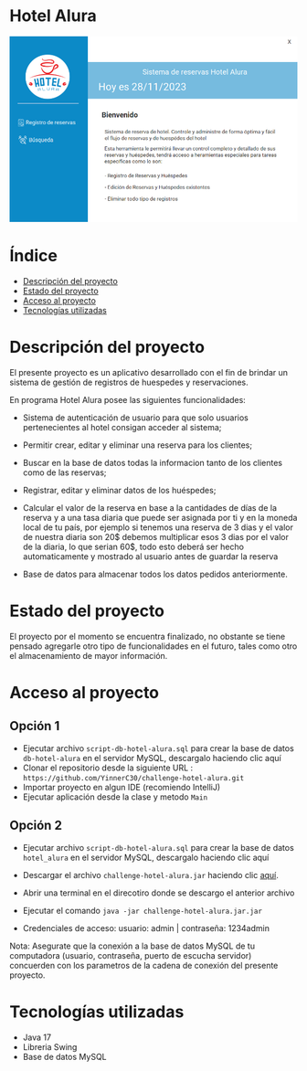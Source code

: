 # Hotel Alura

![portada hotel alura](assets/imagenes-readme/portada-hotel-alura.png)

# Índice

- [Descripción del proyecto](#Descripción-del-proyecto)
- [Estado del proyecto](#Estado-del-proyecto)
- [Acceso al proyecto](#Acceso-al-proyecto)
- [Tecnologías utilizadas](#Tecnologías-utilizadas)

# Descripción del proyecto

El presente proyecto es un aplicativo desarrollado con el fin de brindar un sistema de gestión de registros de huespedes y reservaciones.

En programa Hotel Alura posee las siguientes funcionalidades:

- Sistema de autenticación de usuario para que solo usuarios pertenecientes al hotel consigan acceder al sistema;

- Permitir crear, editar y eliminar una reserva para los clientes;

- Buscar en la base de datos todas la informacion tanto de los clientes como de las reservas;

- Registrar, editar y eliminar datos de los huéspedes;

- Calcular el valor de la reserva en base a la cantidades de días de la reserva y a una tasa diaria que puede ser asignada por ti y en la moneda local de tu país, por ejemplo si tenemos una reserva de 3 dias
  y el valor de nuestra diaria son 20$ debemos multiplicar esos 3 dias por el valor de la diaria, lo que serian 60$, todo esto deberá ser hecho automaticamente y mostrado al usuario antes de guardar la reserva

- Base de datos para almacenar todos los datos pedidos anteriormente.


# Estado del proyecto

El proyecto por el momento se encuentra finalizado, no obstante se tiene pensado agregarle otro tipo de funcionalidades en el futuro, tales como otro el almacenamiento de mayor información.

# Acceso al proyecto

## Opción 1
- Ejecutar archivo `script-db-hotel-alura.sql` para crear la base de datos `db-hotel-alura` en el servidor MySQL, descargalo haciendo clic aquí
- Clonar el repositorio desde la siguiente URL : `https://github.com/YinnerC30/challenge-hotel-alura.git`
- Importar proyecto en algun IDE (recomiendo IntelliJ)
- Ejecutar aplicación desde la clase y metodo `Main`
## Opción 2
- Ejecutar archivo `script-db-hotel-alura.sql` para crear la base de datos `hotel_alura` en el servidor MySQL, descargalo haciendo clic aquí
- Descargar el archivo `challenge-hotel-alura.jar` haciendo clic [aquí](https://github.com).
- Abrir una terminal en el direcotiro donde se descargo el anterior archivo
- Ejecutar el comando `java -jar challenge-hotel-alura.jar.jar`

- Credenciales de acceso: usuario: admin | contraseña: 1234admin

Nota: Asegurate que la conexión a la base de datos MySQL de tu computadora (usuario, contraseña, puerto de escucha servidor) concuerden con los parametros de la cadena de conexión del presente proyecto.

# Tecnologías utilizadas

- Java 17
- Libreria Swing
- Base de datos MySQL

